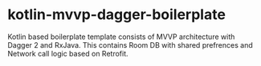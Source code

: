 # kotlin-mvvp-dagger-boilerplate

Kotlin based boilerplate template consists of MVVP architecture with Dagger 2 and RxJava. This contains Room DB with shared prefrences and Network call logic based on Retrofit.
 

